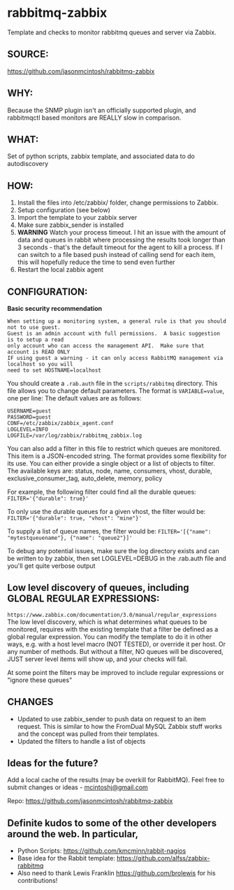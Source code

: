 rabbitmq-zabbix
=======================

Template and checks to monitor rabbitmq queues and server via Zabbix.

## SOURCE: 
https://github.com/jasonmcintosh/rabbitmq-zabbix

## WHY:
Because the SNMP plugin isn't an officially supported plugin, and rabbitmqctl based monitors are REALLY slow in comparison.

## WHAT:
Set of python scripts, zabbix template, and associated data to do autodiscovery

## HOW:
1. Install the files into /etc/zabbix/ folder, change permissions to Zabbix.
2. Setup configuration (see below)
3. Import the template to your zabbix server
4. Make sure zabbix_sender is installed
5. **WARNING** Watch your process timeout.  I hit an issue with the amount of data and queues in rabbit where processing the results took longer than 3 seconds - that's the default timeout for the agent to kill a process.  If I can switch to a file based push instead of calling send for each item, this will hopefully reduce the time to send even further
6. Restart the local zabbix agent


## CONFIGURATION:
**Basic security recommendation**
```
When setting up a monitoring system, a general rule is that you should not to use guest.
Guest is an admin account with full permissions.  A basic suggestion is to setup a read 
only account who can access the management API.  Make sure that account is READ ONLY
IF using guest a warning - it can only access RabbitMQ management via localhost so you will 
need to set HOSTNAME=localhost
```

You should create a `.rab.auth` file in the `scripts/rabbitmq` directory. This file allows you to change default parameters. The format is `VARIABLE=value`, one per line:
The default values are as follows:

    USERNAME=guest
    PASSWORD=guest
    CONF=/etc/zabbix/zabbix_agent.conf
    LOGLEVEL=INFO
    LOGFILE=/var/log/zabbix/rabbitmq_zabbix.log

You can also add a filter in this file to restrict which queues are monitored.
This item is a JSON-encoded string. The format provides some flexibility for
its use. You can either provide a single object or a list of objects to filter.
The available keys are: status, node, name, consumers, vhost, durable,
exclusive_consumer_tag, auto_delete, memory, policy

For example, the following filter could find all the durable queues:
`FILTER='{"durable": true}'`

To only use the durable queues for a given vhost, the filter would be:
`FILTER='{"durable": true, "vhost": "mine"}'`

To supply a list of queue names, the filter would be:
`FILTER='[{"name": "mytestqueuename"}, {"name": "queue2"}]'`

To debug any potential issues, make sure the log directory exists and can be written to by zabbix, then set LOGLEVEL=DEBUG in the .rab.auth file and you'll get quite verbose output

## Low level discovery of queues, including GLOBAL REGULAR EXPRESSIONS:
`https://www.zabbix.com/documentation/3.0/manual/regular_expressions`
The low level discovery, which is what determines what queues to be monitored, requires with the existing template that a filter be defined as a global regular expression.  You can modify the template to do it in other ways, e.g. with a host level macro (NOT TESTED), or override it per host.  Or any number of methods.  But without a filter, NO queues will be discovered, JUST server level items will show up, and your checks will fail.

At some point the filters may be improved to include regular expressions or "ignore these queues"

## CHANGES
* Updated to use zabbix_sender to push data on request to an item request.  This is similar to how the FromDual MySQL Zabbix stuff works and the concept was pulled from their templates.
* Updated the filters to handle a list of objects


## Ideas for the future?
Add a local cache of the results (may be overkill for RabbitMQ).
Feel free to submit changes or ideas - mcintoshj@gmail.com

Repo:
https://github.com/jasonmcintosh/rabbitmq-zabbix

## Definite kudos to some of the other developers around the web.  In particular,
* Python Scripts: https://github.com/kmcminn/rabbit-nagios
* Base idea for the Rabbit template:  https://github.com/alfss/zabbix-rabbitmq
* Also need to thank Lewis Franklin https://github.com/brolewis for his contributions!
